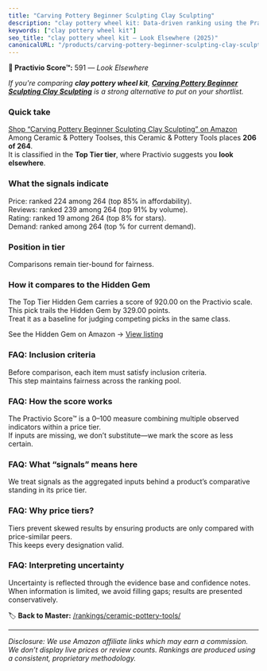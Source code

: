 ```yaml
---
title: "Carving Pottery Beginner Sculpting Clay Sculpting"
description: "clay pottery wheel kit: Data-driven ranking using the Practivio Score™. Positioned by quality, value, demand, findability, momentum."
keywords: ["clay pottery wheel kit"]
seo_title: "clay pottery wheel kit — Look Elsewhere (2025)"
canonicalURL: "/products/carving-pottery-beginner-sculpting-clay-sculpting-B0F8VNGMWT/"
---
```


**🚫 Practivio Score™:** 591 — _Look Elsewhere_


*If you're comparing **clay pottery wheel kit**, **[Carving Pottery Beginner Sculpting Clay Sculpting](https://www.amazon.com/dp/B0F8VNGMWT?tag=practivio-20)** is a strong alternative to put on your shortlist.*
### Quick take
[Shop “Carving Pottery Beginner Sculpting Clay Sculpting” on Amazon](https://www.amazon.com/dp/B0F8VNGMWT?tag=practivio-20)
Among Ceramic & Pottery Toolses, this Ceramic & Pottery Tools places **206 of 264**.  
It is classified in the **Top Tier tier**, where Practivio suggests you **look elsewhere**.

### What the signals indicate
Price: ranked 224 among 264 (top 85% in affordability).  
Reviews: ranked 239 among 264 (top 91% by volume).  
Rating: ranked 19 among 264 (top 8% for stars).  
Demand: ranked  among 264 (top % for current demand).

### Position in tier
Comparisons remain tier-bound for fairness.

### How it compares to the Hidden Gem
The Top Tier Hidden Gem carries a score of 920.00 on the Practivio scale.  
This pick trails the Hidden Gem by 329.00 points.  
Treat it as a baseline for judging competing picks in the same class.  

See the Hidden Gem on Amazon → [View listing](https://www.amazon.com/dp/B06XG9XHCG?tag=practivio-20)

### FAQ: Inclusion criteria
Before comparison, each item must satisfy inclusion criteria.  
This step maintains fairness across the ranking pool.

### FAQ: How the score works
The Practivio Score™ is a 0–100 measure combining multiple observed indicators within a price tier.  
If inputs are missing, we don’t substitute—we mark the score as less certain.

### FAQ: What “signals” means here
We treat signals as the aggregated inputs behind a product’s comparative standing in its price tier.

### FAQ: Why price tiers?
Tiers prevent skewed results by ensuring products are only compared with price-similar peers.  
This keeps every designation valid.

### FAQ: Interpreting uncertainty
Uncertainty is reflected through the evidence base and confidence notes.  
When information is limited, we avoid filling gaps; results are presented conservatively.


🏷️ **Back to Master:** [/rankings/ceramic-pottery-tools/](/rankings/ceramic-pottery-tools/)

---
_Disclosure: We use Amazon affiliate links which may earn a commission. We don’t display live prices or review counts. Rankings are produced using a consistent, proprietary methodology._
